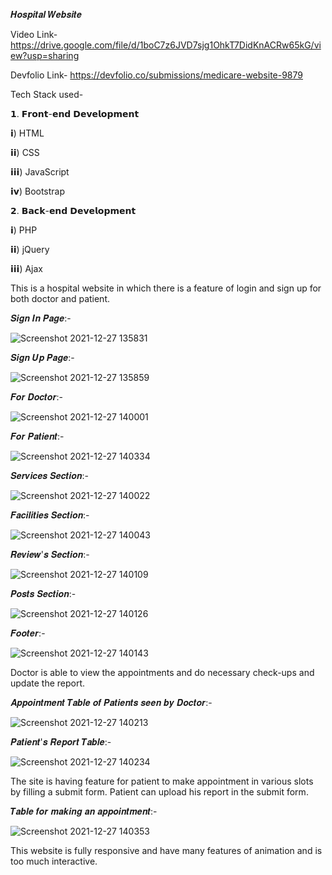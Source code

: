 𝑯𝒐𝒔𝒑𝒊𝒕𝒂𝒍 𝑾𝒆𝒃𝒔𝒊𝒕𝒆

Video Link- https://drive.google.com/file/d/1boC7z6JVD7sjg1OhkT7DidKnACRw65kG/view?usp=sharing

Devfolio Link- https://devfolio.co/submissions/medicare-website-9879

Tech Stack used-

𝟭. 𝗙𝗿𝗼𝗻𝘁-𝗲𝗻𝗱 𝗗𝗲𝘃𝗲𝗹𝗼𝗽𝗺𝗲𝗻𝘁

  𝗶)  HTML
  
  𝗶𝗶)  CSS
  
  𝗶𝗶𝗶) JavaScript
  
  𝗶𝘃) Bootstrap
  
𝟮. 𝗕𝗮𝗰𝗸-𝗲𝗻𝗱 𝗗𝗲𝘃𝗲𝗹𝗼𝗽𝗺𝗲𝗻𝘁

  𝗶)  PHP
  
  𝗶𝗶) jQuery
  
  𝗶𝗶𝗶) Ajax
  
This is a hospital website in which there is a feature of login and sign up for both doctor and patient.

𝑺𝒊𝒈𝒏 𝑰𝒏 𝑷𝒂𝒈𝒆:-

![Screenshot 2021-12-27 135831](https://user-images.githubusercontent.com/68140375/147452511-139a5d94-4d24-4da3-9ab4-7798a065edf2.png)

𝑺𝒊𝒈𝒏 𝑼𝒑 𝑷𝒂𝒈𝒆:-

![Screenshot 2021-12-27 135859](https://user-images.githubusercontent.com/68140375/147452521-783403ba-9878-4578-a3ea-e664e46f0b58.png)

𝑭𝒐𝒓 𝑫𝒐𝒄𝒕𝒐𝒓:-

![Screenshot 2021-12-27 140001](https://user-images.githubusercontent.com/68140375/147452528-6e1b79f7-64e5-4d20-b727-93186b65d449.png)

𝑭𝒐𝒓 𝑷𝒂𝒕𝒊𝒆𝒏𝒕:-

![Screenshot 2021-12-27 140334](https://user-images.githubusercontent.com/68140375/147452586-d6d1c56d-3aa7-45a0-ac4f-12c4fcfd2cd2.png)

𝑺𝒆𝒓𝒗𝒊𝒄𝒆𝒔 𝑺𝒆𝒄𝒕𝒊𝒐𝒏:-

![Screenshot 2021-12-27 140022](https://user-images.githubusercontent.com/68140375/147452534-efbf8055-e5fc-42ed-a456-664de5d5dd5f.png)

𝑭𝒂𝒄𝒊𝒍𝒊𝒕𝒊𝒆𝒔 𝑺𝒆𝒄𝒕𝒊𝒐𝒏:-

![Screenshot 2021-12-27 140043](https://user-images.githubusercontent.com/68140375/147452536-69902502-9e6b-41ae-8276-971b4538251c.png)

𝑹𝒆𝒗𝒊𝒆𝒘'𝒔 𝑺𝒆𝒄𝒕𝒊𝒐𝒏:-

![Screenshot 2021-12-27 140109](https://user-images.githubusercontent.com/68140375/147452551-73c20d5c-6bbb-4874-a390-83b274aa407f.png)

𝑷𝒐𝒔𝒕𝒔 𝑺𝒆𝒄𝒕𝒊𝒐𝒏:-

![Screenshot 2021-12-27 140126](https://user-images.githubusercontent.com/68140375/147452556-8adbee03-2954-4df0-a90a-e3121bb2743e.png)

𝑭𝒐𝒐𝒕𝒆𝒓:-

![Screenshot 2021-12-27 140143](https://user-images.githubusercontent.com/68140375/147452568-a239eb65-4ab0-4deb-8796-4fac49d0e0b6.png)


Doctor is able to view the appointments and do necessary check-ups and update the report.

𝑨𝒑𝒑𝒐𝒊𝒏𝒕𝒎𝒆𝒏𝒕 𝑻𝒂𝒃𝒍𝒆 𝒐𝒇 𝑷𝒂𝒕𝒊𝒆𝒏𝒕𝒔 𝒔𝒆𝒆𝒏 𝒃𝒚 𝑫𝒐𝒄𝒕𝒐𝒓:-

![Screenshot 2021-12-27 140213](https://user-images.githubusercontent.com/68140375/147452569-df76d596-619a-44a9-99c3-24fd1081eb38.png)

𝑷𝒂𝒕𝒊𝒆𝒏𝒕'𝒔 𝑹𝒆𝒑𝒐𝒓𝒕 𝑻𝒂𝒃𝒍𝒆:-

![Screenshot 2021-12-27 140234](https://user-images.githubusercontent.com/68140375/147452570-d537b447-f2cf-4fd3-afbc-6ed0894e632e.png)


The site is having feature for patient to make appointment in various slots by filling a submit form.
Patient can upload his report in the submit form.

𝑻𝒂𝒃𝒍𝒆 𝒇𝒐𝒓 𝒎𝒂𝒌𝒊𝒏𝒈 𝒂𝒏 𝒂𝒑𝒑𝒐𝒊𝒏𝒕𝒎𝒆𝒏𝒕:-

![Screenshot 2021-12-27 140353](https://user-images.githubusercontent.com/68140375/147452596-290a8f41-38c9-4171-8b9b-757f39ea79aa.png)

This website is fully responsive and have many features of animation and is too much interactive.

